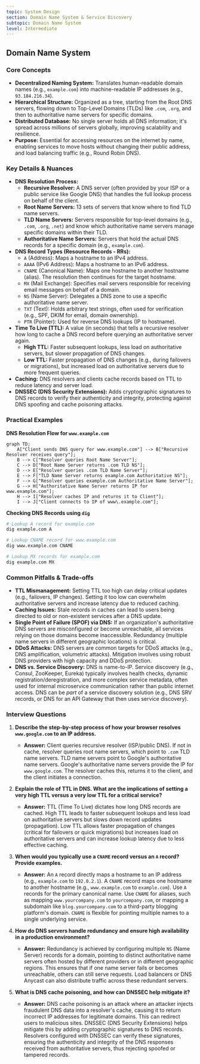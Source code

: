 ```yaml
---
topic: System Design
section: Domain Name System & Service Discovery
subtopic: Domain Name System
level: Intermediate
---
```


## Domain Name System

### Core Concepts

- **Decentralized Naming System:** Translates human-readable domain names (e.g., `example.com`) into machine-readable IP addresses (e.g., `93.184.216.34`).
- **Hierarchical Structure:** Organized as a tree, starting from the Root DNS servers, flowing down to Top-Level Domains (TLDs) like `.com`, `.org`, and then to authoritative name servers for specific domains.
- **Distributed Database:** No single server holds all DNS information; it's spread across millions of servers globally, improving scalability and resilience.
- **Purpose:** Essential for accessing resources on the internet by name, enabling services to move hosts without changing their public address, and load balancing traffic (e.g., Round Robin DNS).

### Key Details & Nuances

- **DNS Resolution Process:**
  - **Recursive Resolver:** A DNS server (often provided by your ISP or a public service like Google DNS) that handles the full lookup process on behalf of the client.
  - **Root Name Servers:** 13 sets of servers that know where to find TLD name servers.
  - **TLD Name Servers:** Servers responsible for top-level domains (e.g., `.com`, `.org`, `.net`) and know which authoritative name servers manage specific domains within their TLD.
  - **Authoritative Name Servers:** Servers that hold the actual DNS records for a specific domain (e.g., `example.com`).
- **DNS Record Types (Resource Records - RRs):**
  - `A` (Address): Maps a hostname to an IPv4 address.
  - `AAAA` (IPv6 Address): Maps a hostname to an IPv6 address.
  - `CNAME` (Canonical Name): Maps one hostname to another hostname (alias). The resolution then continues for the target hostname.
  - `MX` (Mail Exchange): Specifies mail servers responsible for receiving email messages on behalf of a domain.
  - `NS` (Name Server): Delegates a DNS zone to use a specific authoritative name server.
  - `TXT` (Text): Holds arbitrary text strings, often used for verification (e.g., SPF, DKIM for email, domain ownership).
  - `PTR` (Pointer): Used for reverse DNS lookups (IP to hostname).
- **Time To Live (TTL):** A value (in seconds) that tells a recursive resolver how long to cache a DNS record before querying an authoritative server again.
  - **High TTL:** Faster subsequent lookups, less load on authoritative servers, but slower propagation of DNS changes.
  - **Low TTL:** Faster propagation of DNS changes (e.g., during failovers or migrations), but increased load on authoritative servers due to more frequent queries.
- **Caching:** DNS resolvers and clients cache records based on TTL to reduce latency and server load.
- **DNSSEC (DNS Security Extensions):** Adds cryptographic signatures to DNS records to verify their authenticity and integrity, protecting against DNS spoofing and cache poisoning attacks.

### Practical Examples

**DNS Resolution Flow for `www.example.com`**

```mermaid
graph TD;
    A["Client sends DNS query for www.example.com"] --> B["Recursive Resolver receives query"];
    B --> C["Resolver queries Root Name Server"];
    C --> D["Root Name Server returns .com TLD NS"];
    D --> E["Resolver queries .com TLD Name Server"];
    E --> F["TLD Name Server returns example.com Authoritative NS"];
    F --> G["Resolver queries example.com Authoritative Name Server"];
    G --> H["Authoritative Name Server returns IP for www.example.com"];
    H --> I["Resolver caches IP and returns it to Client"];
    I --> J["Client connects to IP of www\.example.com"];
```

**Checking DNS Records using `dig`**

```sh
# Lookup A record for example.com
dig example.com A

# Lookup CNAME record for www.example.com
dig www.example.com CNAME

# Lookup MX records for example.com
dig example.com MX
```

### Common Pitfalls & Trade-offs

- **TTL Mismanagement:** Setting TTL too high can delay critical updates (e.g., failovers, IP changes). Setting it too low can overwhelm authoritative servers and increase latency due to reduced caching.
- **Caching Issues:** Stale records in caches can lead to users being directed to old or non-existent services after a DNS update.
- **Single Point of Failure (SPOF) via DNS:** If an organization's authoritative DNS servers are misconfigured or become unreachable, all services relying on those domains become inaccessible. Redundancy (multiple name servers in different geographic locations) is critical.
- **DDoS Attacks:** DNS servers are common targets for DDoS attacks (e.g., DNS amplification, volumetric attacks). Mitigation involves using robust DNS providers with high capacity and DDoS protection.
- **DNS vs. Service Discovery:** DNS is name-to-IP. Service discovery (e.g., Consul, ZooKeeper, Eureka) typically involves health checks, dynamic registration/deregistration, and more complex service metadata, often used for internal microservice communication rather than public internet access. DNS can be _part_ of a service discovery solution (e.g., DNS SRV records, or DNS for an API Gateway that then uses service discovery).

### Interview Questions

1.  **Describe the step-by-step process of how your browser resolves `www.google.com` to an IP address.**

    - **Answer:** Client queries recursive resolver (ISP/public DNS). If not in cache, resolver queries root name servers, which point to `.com` TLD name servers. TLD name servers point to Google's authoritative name servers. Google's authoritative name servers provide the IP for `www.google.com`. The resolver caches this, returns it to the client, and the client initiates a connection.

2.  **Explain the role of TTL in DNS. What are the implications of setting a very high TTL versus a very low TTL for a critical service?**

    - **Answer:** TTL (Time To Live) dictates how long DNS records are cached. High TTL leads to faster subsequent lookups and less load on authoritative servers but slows down record updates (propagation). Low TTL allows faster propagation of changes (critical for failovers or quick migrations) but increases load on authoritative servers and can increase lookup latency due to less effective caching.

3.  **When would you typically use a `CNAME` record versus an `A` record? Provide examples.**

    - **Answer:** An `A` record directly maps a hostname to an IP address (e.g., `example.com` to `192.0.2.1`). A `CNAME` record maps one hostname to another hostname (e.g., `www.example.com` to `example.com`). Use `A` records for the primary canonical name. Use `CNAME` for aliases, such as mapping `www.yourcompany.com` to `yourcompany.com`, or mapping a subdomain like `blog.yourcompany.com` to a third-party blogging platform's domain. `CNAME` is flexible for pointing multiple names to a single underlying service.

4.  **How do DNS servers handle redundancy and ensure high availability in a production environment?**

    - **Answer:** Redundancy is achieved by configuring multiple `NS` (Name Server) records for a domain, pointing to distinct authoritative name servers often hosted by different providers or in different geographic regions. This ensures that if one name server fails or becomes unreachable, others can still serve requests. Load balancers or DNS Anycast can also distribute traffic across these redundant servers.

5.  **What is DNS cache poisoning, and how can DNSSEC help mitigate it?**
    - **Answer:** DNS cache poisoning is an attack where an attacker injects fraudulent DNS data into a resolver's cache, causing it to return incorrect IP addresses for legitimate domains. This can redirect users to malicious sites. DNSSEC (DNS Security Extensions) helps mitigate this by adding cryptographic signatures to DNS records. Resolvers configured with DNSSEC can verify these signatures, ensuring the authenticity and integrity of the DNS responses received from authoritative servers, thus rejecting spoofed or tampered records.
